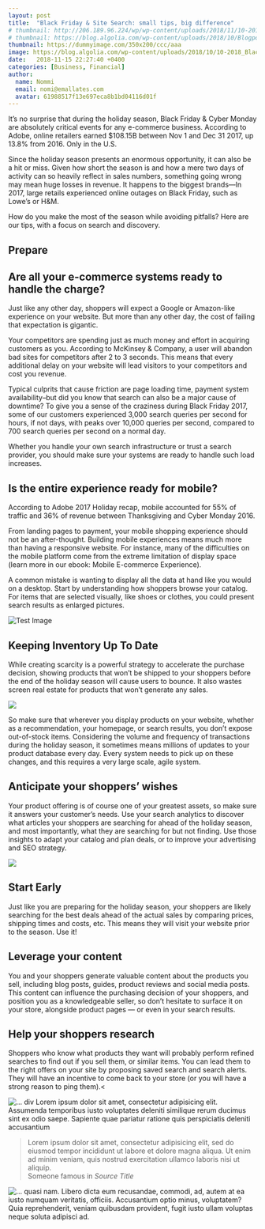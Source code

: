 ```yaml
---
layout: post
title:  "Black Friday & Site Search: small tips, big difference"
# thumbnail: http://206.189.96.224/wp/wp-content/uploads/2018/11/10-2018_Black-Friday-360x200.png
# thumbnail: https://blog.algolia.com/wp-content/uploads/2018/10/Blogpost-Roadshow-Graphic-Final-V2-2x-1-360x200.png
thumbnail: https://dummyimage.com/350x200/ccc/aaa
image: https://blog.algolia.com/wp-content/uploads/2018/10/10-2018_Black-Friday.png
date:   2018-11-15 22:27:40 +0400
categories: [Business, Financial]
author:
  name: Nommi
  email: nomi@emallates.com
  avatar: 61988517f13e697eca8b1bd04116d01f
---
```


<p class="lead">It’s no surprise that during the holiday season, Black Friday & Cyber Monday are absolutely critical events for any e-commerce business. According to Adobe, online retailers earned $108.15B between Nov 1 and Dec 31 2017, up 13.8% from 2016. Only in the U.S.</p>

Since the holiday season presents an enormous opportunity, it can also be a hit or miss. Given how short the season is and how a mere two days of activity can so heavily reflect in sales numbers, something going wrong may mean huge losses in revenue. It happens to the biggest brands—In 2017, large retails experienced online outages on Black Friday, such as Lowe’s or H&M.

How do you make the most of the season while avoiding pitfalls? Here are our tips, with a focus on search and discovery.

## Prepare
## Are all your e-commerce systems ready to handle the charge?

Just like any other day, shoppers will expect a Google or Amazon-like experience on your website. But more than any other day, the cost of failing that expectation is gigantic.

Your competitors are spending just as much money and effort in acquiring customers as you. According to McKinsey & Company, a user will abandon bad sites for competitors after 2 to 3 seconds. This means that every additional delay on your website will lead visitors to your competitors and cost you revenue.

Typical culprits that cause friction are page loading time, payment system availability–but did you know that search can also be a major cause of downtime? To give you a sense of the craziness during Black Friday 2017, some of our customers experienced 3,000 search queries per second for hours, if not days, with peaks over 10,000 queries per second, compared to 700 search queries per second on a normal day.

Whether you handle your own search infrastructure or trust a search provider, you should make sure your systems are ready to handle such load increases.

## Is the entire experience ready for mobile?

According to Adobe 2017 Holiday recap, mobile accounted for 55% of traffic and 36% of revenue between Thanksgiving and Cyber Monday 2016.

From landing pages to payment, your mobile shopping experience should not be an after-thought. Building mobile experiences means much more than having a responsive website. For instance, many of the difficulties on the mobile platform come from the extreme limitation of display space (learn more in our ebook: Mobile E-commerce Experience).

A common mistake is wanting to display all the data at hand like you would on a desktop. Start by understanding how shoppers browse your catalog. For items that are selected visually, like shoes or clothes, you could present search results as enlarged pictures.

![Test Image](https://blog.algolia.com/wp-content/uploads/2018/10/image2.png)

## Keeping Inventory Up To Date

While creating scarcity is a powerful strategy to accelerate the purchase decision, showing products that won’t be shipped to your shoppers before the end of the holiday season will cause users to bounce. It also wastes screen real estate for products that won’t generate any sales.

<img src="https://blog.algolia.com/wp-content/uploads/2018/10/image6-476x400.png">

So make sure that wherever you display products on your website, whether as a recommendation, your homepage, or search results, you don’t expose out-of-stock items.
Considering the volume and frequency of transactions during the holiday season, it sometimes means millions of updates to your product database every day. Every system needs to pick up on these changes, and this requires a very large scale, agile system.

## Anticipate your shoppers’ wishes
Your product offering is of course one of your greatest assets, so make sure it answers your customer’s needs. Use your search analytics to discover what articles your shoppers are searching for ahead of the holiday season, and most importantly, what they are searching for but not finding. Use those insights to adapt your catalog and plan deals, or to improve your advertising and SEO strategy.

<img src="https://blog.algolia.com/wp-content/uploads/2018/10/image4-720x309.png" class="img-fluid">


## Start Early
Just like you are preparing for the holiday season, your shoppers are likely searching for the best deals ahead of the actual sales by comparing prices, shipping times and costs, etc. This means they will visit your website prior to the season. Use it!


## Leverage your content
You and your shoppers generate valuable content about the products you sell, including blog posts, guides, product reviews and social media posts. This content can influence the purchasing decision of your shoppers, and position you as a knowledgeable seller, so don’t hesitate to surface it on your store, alongside product pages — or even in your search results.


## Help your shoppers research
Shoppers who know what products they want will probably perform refined searches to find out if you sell them, or similar items. You can lead them to the right offers on your site by proposing saved search and search alerts. They will have an incentive to come back to your store (or you will have a strong reason to ping them).<

 <img src="https://d19m59y37dris4.cloudfront.net/blog/1-2/img/featured-pic-3.jpeg" alt="..." class="img-fluid">
div Lorem ipsum dolor sit amet, consectetur adipisicing elit. Assumenda temporibus iusto voluptates deleniti similique rerum ducimus sint ex odio saepe. Sapiente quae pariatur ratione quis perspiciatis deleniti accusantium
<blockquote class="blockquote">
  Lorem ipsum dolor sit amet, consectetur adipisicing elit, sed do eiusmod tempor incididunt ut labore et dolore magna aliqua. Ut enim ad minim veniam, quis nostrud exercitation ullamco laboris nisi ut aliquip.
  <footer class="blockquote-footer">Someone famous in
    <cite title="Source Title">Source Title</cite>
  </footer>
</blockquote>

<img src="https://d19m59y37dris4.cloudfront.net/blog/1-2/img/featured-pic-3.jpeg" alt="..." >
quasi nam. Libero dicta eum recusandae, commodi, ad, autem at ea iusto numquam veritatis, officiis. Accusantium optio minus, voluptatem? Quia reprehenderit, veniam quibusdam provident, fugit iusto ullam voluptas neque soluta adipisci ad.